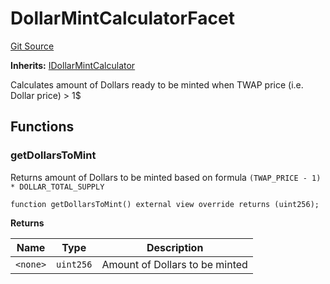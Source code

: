 # DollarMintCalculatorFacet
[Git Source](https://github.com/ubiquity/ubiquity-dollar/blob/fc408f67cf3bb2985f27c3122e2ac2dfaafec2a2/src/dollar/facets/DollarMintCalculatorFacet.sol)

**Inherits:**
[IDollarMintCalculator](/src/dollar/interfaces/IDollarMintCalculator.sol/interface.IDollarMintCalculator.md)

Calculates amount of Dollars ready to be minted when TWAP price (i.e. Dollar price) > 1$


## Functions
### getDollarsToMint

Returns amount of Dollars to be minted based on formula `(TWAP_PRICE - 1) * DOLLAR_TOTAL_SUPPLY`


```solidity
function getDollarsToMint() external view override returns (uint256);
```
**Returns**

|Name|Type|Description|
|----|----|-----------|
|`<none>`|`uint256`|Amount of Dollars to be minted|


